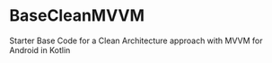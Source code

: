 # BaseCleanMVVM
Starter Base Code for a Clean Architecture approach with MVVM for Android in Kotlin
